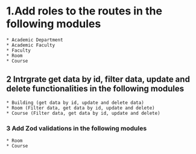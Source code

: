 # 1.Add roles to the routes in the following modules

    * Academic Department
    * Academic Faculty
    * Faculty
    * Room
    * Course

## 2 Intrgrate get data by id, filter data, update and delete functionalities in the following modules

    * Building (get data by id, update and delete data)
    * Room (Filter data, get data by id, update and delete)
    * Course (Filter data, get data by id, update and delete)

### 3 Add Zod validations in the following modules

    * Room
    * Course
